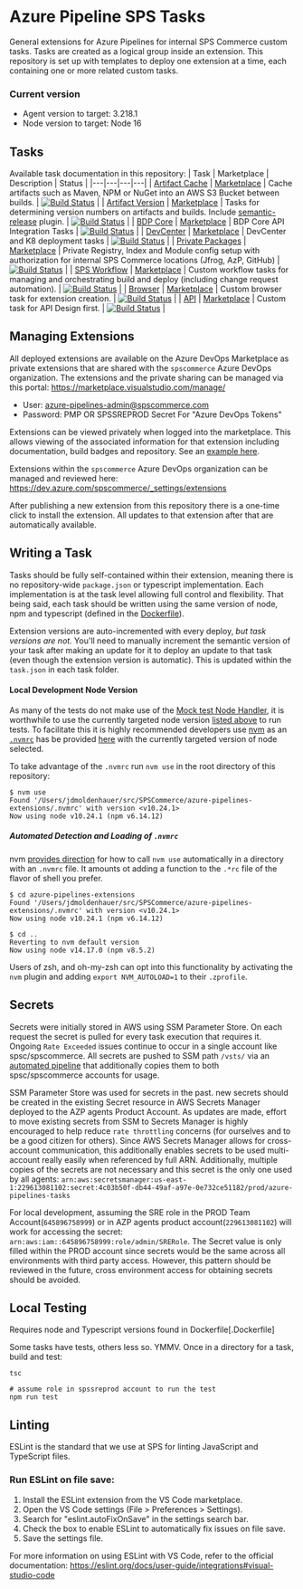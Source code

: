 # Azure Pipeline SPS Tasks

General extensions for Azure Pipelines for internal SPS Commerce custom tasks. Tasks are created as a logical group inside an extension. This repository is set up with templates to deploy one extension at a time, each containing one or more related custom tasks.

### Current version

- Agent version to target: 3.218.1
- Node version to target: Node 16

## Tasks

Available task documentation in this repository:
| Task  | Marketplace | Description | Status | 
|---|---|---|---|
| [Artifact Cache](extensions/artifact-cache) | [Marketplace](https://marketplace.visualstudio.com/items?itemName=SPSCommerce.ArtifactCaching) | Cache artifacts such as Maven, NPM or NuGet into an AWS S3 Bucket between builds.  | [![Build Status](https://dev.azure.com/spscommerce/azp-infrastructure/_apis/build/status/extensions/extension-artifact-cache?branchName=main)](https://dev.azure.com/spscommerce/azp-infrastructure/_build/latest?definitionId=684&branchName=main)  |
| [Artifact Version](extensions/artifact-version) | [Marketplace](https://marketplace.visualstudio.com/items?itemName=SPSCommerce.ArtifactVersioning) | Tasks for determining version numbers on artifacts and builds. Include [semantic-release](https://semantic-release.gitbook.io/semantic-release/) plugin.  | [![Build Status](https://dev.azure.com/spscommerce/azp-infrastructure/_apis/build/status/extensions/extension-artifact-version?branchName=main)](https://dev.azure.com/spscommerce/azp-infrastructure/_build/latest?definitionId=806&branchName=main)  |
| [BDP Core](extensions/bdp-core) | [Marketplace](https://marketplace.visualstudio.com/items?itemName=SPSCommerce.BDPCore) | BDP Core API Integration Tasks  | [![Build Status](https://dev.azure.com/spscommerce/azp-infrastructure/_apis/build/status/extensions/extension-bdp-core?branchName=main)](https://dev.azure.com/spscommerce/azp-infrastructure/_build/latest?definitionId=762&branchName=main)  |
| [DevCenter](extensions/dev-center) | [Marketplace](https://marketplace.visualstudio.com/items?itemName=SPSCommerce.DevCenter) | DevCenter and K8 deployment tasks  | [![Build Status](https://dev.azure.com/spscommerce/azp-infrastructure/_apis/build/status/extensions/extension-dev-center?branchName=main)](https://dev.azure.com/spscommerce/azp-infrastructure/_build/latest?definitionId=699&branchName=main)  |
| [Private Packages](extensions/private-packages) | [Marketplace](https://marketplace.visualstudio.com/items?itemName=SPSCommerce.PrivatePackages) | Private Registry, Index and Module config setup with authorization for internal SPS Commerce locations (Jfrog, AzP, GitHub)  | [![Build Status](https://dev.azure.com/spscommerce/azp-infrastructure/_apis/build/status/extensions/extension-private-packages?branchName=main)](https://dev.azure.com/spscommerce/azp-infrastructure/_build/latest?definitionId=850&branchName=main)  |
| [SPS Workflow](extensions/workflow) | [Marketplace](https://marketplace.visualstudio.com/items?itemName=SPSCommerce.Workflow) | Custom workflow tasks for managing and orchestrating build and deploy (including change request automation).  | [![Build Status](https://dev.azure.com/spscommerce/azp-infrastructure/_apis/build/status/extensions/extension-workflow?branchName=main)](https://dev.azure.com/spscommerce/azp-infrastructure/_build/latest?definitionId=914&branchName=main)  |
| [Browser](extensions/browser) | [Marketplace](https://marketplace.visualstudio.com/items?itemName=SPSCommerce.Browser) | Custom browser task for extension creation.  | [![Build Status](https://dev.azure.com/spscommerce/azp-infrastructure/_apis/build/status/extensions/extension-browser?branchName=main)](https://dev.azure.com/spscommerce/azp-infrastructure/_build/latest?definitionId=1030&branchName=main)  |
| [API](extensions/api) | [Marketplace](https://marketplace.visualstudio.com/items?itemName=SPSCommerce.API) | Custom task for API Design first.  | [![Build Status](https://dev.azure.com/spscommerce/azp-infrastructure/_apis/build/status/extensions/extension-api?branchName=main)](https://dev.azure.com/spscommerce/azp-infrastructure/_build/latest?definitionId=1395&branchName=main)  |


## Managing Extensions

All deployed extensions are available on the Azure DevOps Marketplace as private extensions that are shared with the `spscommerce` Azure DevOps organization. The extensions and the private sharing can be managed via this portal: 
https://marketplace.visualstudio.com/manage/ 
- User: azure-pipelines-admin@spscommerce.com
- Password: PMP OR SPSSREPROD Secret For "Azure DevOps Tokens"

Extensions can be viewed privately when logged into the marketplace. This allows viewing of the associated information for that extension including documentation, build badges and repository. See an [example here](https://marketplace.visualstudio.com/items?itemName=SPSCommerce.ArtifactCaching).

Extensions within the `spscommerce` Azure DevOps organization can be managed and reviewed here:
https://dev.azure.com/spscommerce/_settings/extensions

After publishing a new extension from this repository there is a one-time click to install the extension. All updates to that extension after that are automatically available.

## Writing a Task

Tasks should be fully self-contained within their extension, meaning there is no repository-wide `package.json` or typescript implementation. Each implementation is at the task level allowing full control and flexibility. That being said, each task should be written using the same version of node, npm and typescript (defined in the [Dockerfile](Dockerfile)). 

Extension versions are auto-incremented with every deploy, _but task versions are not._ You'll need to manually increment the semantic version of your task after making an update for it to deploy an update to that task (even though the extension version is automatic). This is updated within the `task.json` in each task folder.

#### Local Development Node Version

As many of the tests do not make use of the [Mock test Node Handler](https://github.com/microsoft/azure-pipelines-task-lib/blob/master/node/docs/nodeVersioning.md#mock-test-node-handler), it is worthwhile to use the currently targeted node version [listed above](#node-versions) to run tests. To facilitate this it is highly recommended developers use [nvm](https://github.com/nvm-sh/nvm) as an [`.nvmrc`](https://github.com/nvm-sh/nvm#nvmrc) has be provided [here][nvmrc] with the currently targeted version of node selected.

To take advantage of the `.nvmrc` run `nvm use` in the root directory of this repository:

```console
$ nvm use
Found '/Users/jdmoldenhauer/src/SPSCommerce/azure-pipelines-extensions/.nvmrc' with version <v10.24.1>
Now using node v10.24.1 (npm v6.14.12)
```

##### Automated Detection and Loading of `.nvmrc`

nvm [provides direction](https://github.com/nvm-sh/nvm#deeper-shell-integration) for how to call `nvm use` automatically in a directory with an `.nvmrc` file. It amounts ot adding a function to the `.*rc` file of the flavor of shell you prefer.

```console
$ cd azure-pipelines-extensions
Found '/Users/jdmoldenhauer/src/SPSCommerce/azure-pipelines-extensions/.nvmrc' with version <v10.24.1>
Now using node v10.24.1 (npm v6.14.12)

$ cd ..
Reverting to nvm default version
Now using node v14.17.0 (npm v8.5.2)
```

Users of zsh, and oh-my-zsh can opt into this functionality by activating the `nvm` plugin and adding `export NVM_AUTOLOAD=1` to their `.zprofile`.

## Secrets

Secrets were initially stored in AWS using SSM Parameter Store. On each request the secret is pulled for every task execution that requires it. Ongoing `Rate Exceeded` issues continue to occur in a single account like spsc/spscommerce. All secrets are pushed to SSM path `/vsts/` via an [automated pipeline](https://dev.azure.com/spscommerce/azp-infrastructure/_release?_a=releases&view=mine&definitionId=7) that additionally copies them to both spsc/spscommerce accounts for usage.

SSM Parameter Store was used for secrets in the past.
new secrets should be created in the existing Secret resource in AWS Secrets Manager deployed to the AZP agents Product Account. 
As updates are made, effort to move existing secrets from SSM to Secrets Manager is highly encouraged to help reduce `rate throttling` concerns (for ourselves and to be a good citizen for others). 
Since AWS Secrets Manager allows for cross-account communication, this additionally enables secrets to be used multi-account really easily when referenced by full ARN.
Additionally, multiple copies of the secrets are not necessary and this secret is the only one used by all agents:
`arn:aws:secretsmanager:us-east-1:229613081102:secret:4c03b50f-db44-49af-a97e-0e732ce51182/prod/azure-pipelines-tasks`

For local development, assuming the SRE role in the PROD Team Account(`645896758999`) or in AZP agents product account(`229613081102`) will work for accessing the secret:
`arn:aws:iam::645896758999:role/admin/SRERole`. The Secret value is only filled within the PROD account since secrets would be the
same across all environments with third party access. However, this pattern should be reviewed in the future, cross environment access for obtaining secrets should be avoided.

## Local Testing

Requires node and Typescript versions found in Dockerfile[.Dockerfile]

Some tasks have tests, others less so. YMMV.
Once in a directory for a task, build and test:

```
tsc

# assume role in spssreprod account to run the test
npm run test
```

## Linting

ESLint is the standard that we use at SPS for linting JavaScript and TypeScript files.

### Run ESLint on file save:
1. Install the ESLint extension from the VS Code marketplace.
2. Open the VS Code settings (File > Preferences > Settings).
3. Search for "eslint.autoFixOnSave" in the settings search bar.
4. Check the box to enable ESLint to automatically fix issues on file save.
5. Save the settings file.

For more information on using ESLint with VS Code, refer to the official documentation:
https://eslint.org/docs/user-guide/integrations#visual-studio-code


<!-- Links -->

[agent]: https://docs.microsoft.com/en-us/azure/devops/pipelines/agents/agents?view=azure-devops&tabs=browser
[node-versioning]: https://github.com/microsoft/azure-pipelines-task-lib/blob/master/node/docs/nodeVersioning.md
[node-environment]: https://github.com/microsoft/azure-pipelines-task-lib/blob/master/node/docs/nodeEnvironment.md
[nvmrc]: .nvmrc
